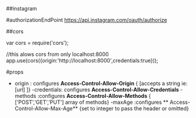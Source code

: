 ##instagram 

#authorizationEndPoint
https://api.instagram.com/oauth/authorize


##cors

var cors = require('cors');


//this alows cors from only localhost:8000
app.use(cors({origin:'http://localhost:8000',credentials:true}));

#props
   - origin : configures   **Access-Control-Allow-Origin**   { [accepts a string ie: [url] ]}
-credentials: configures   **Access-Control-Allow-Credentials**
-methods    :configures    **Access-Control-Allow-Methods**   { ['POST','GET','PUT'] array of methods}
-maxAge    :configures   ** Access-Control-Allow-Max-Age** {set to integer to pass the header or  omitted}
